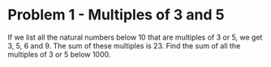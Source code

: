 Problem 1 - Multiples of 3 and 5
================================

If we list all the natural numbers below 10 that are multiples of 3 or 5, we get 3, 5, 6
and 9. The sum of these multiples is 23. Find the sum of all the multiples of 3 or 5 below
1000.
